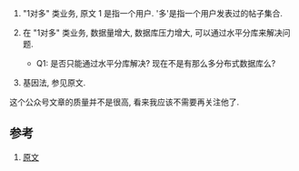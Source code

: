

1.  "1对多" 类业务, 原文 1 是指一个用户. '多'是指一个用户发表过的帖子集合. 
2.  在 "1对多" 类业务, 数据量增大, 数据库压力增大, 可以通过水平分库来解决问题. 
    -   Q1: 是否只能通过水平分库解决? 现在不是有那么多分布式数据库么?

3.  基因法, 参见原文. 


这个公众号文章的质量并不是很高, 看来我应该不需要再关注他了.

## 参考


1.  [原文][000]


[000]: <https://mp.weixin.qq.com/s?__biz=MjM5ODYxMDA5OQ==&mid=2651960274&idx=1&sn=81714a692f3c29395c6e2ff3e8f00350&chksm=bd2d060e8a5a8f188c90253a496c97661da7f3bcab9d42c48b95665fae3916b2c2cdc2ea33e6&mpshare=1&scene=1&srcid=0710Sa1Xw6TdgndCRJCxOxZV&key=25d3550e373c8a76365e63b71873dac1de2e026186cca3fe242eb86009b8b2e7553bcd417a9913e8157f465247b4a27a63da74d4cb52214ab9659c6c71517a2158447e8b9a86a75a1cf915b05132d0a6&ascene=0&uin=ODAwODc5Mjgw&devicetype=iMac+MacBookPro12%2C1+OSX+OSX+10.12.5+build(16F73)&version=12020810&nettype=WIFI&fontScale=100&pass_ticket=1Zk02Wc9oDc511PKV%2FjNFeaER6w%2FkVh%2ByKfI9eulwoOQP3BnwyFQPR31h%2F2DsBWr> "2017-07-10"


